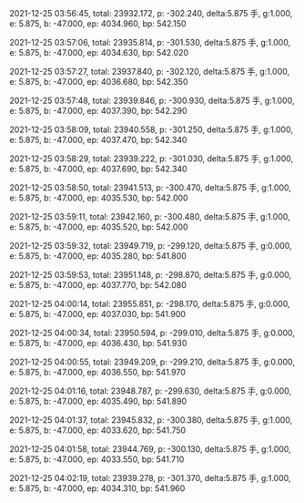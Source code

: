 2021-12-25 03:56:45, total: 23932.172, p: -302.240, delta:5.875 手, g:1.000, e: 5.875, b: -47.000, ep: 4034.960, bp: 542.150

2021-12-25 03:57:06, total: 23935.814, p: -301.530, delta:5.875 手, g:1.000, e: 5.875, b: -47.000, ep: 4034.630, bp: 542.020

2021-12-25 03:57:27, total: 23937.840, p: -302.120, delta:5.875 手, g:1.000, e: 5.875, b: -47.000, ep: 4036.680, bp: 542.350

2021-12-25 03:57:48, total: 23939.846, p: -300.930, delta:5.875 手, g:1.000, e: 5.875, b: -47.000, ep: 4037.390, bp: 542.290

2021-12-25 03:58:09, total: 23940.558, p: -301.250, delta:5.875 手, g:1.000, e: 5.875, b: -47.000, ep: 4037.470, bp: 542.340

2021-12-25 03:58:29, total: 23939.222, p: -301.030, delta:5.875 手, g:1.000, e: 5.875, b: -47.000, ep: 4037.690, bp: 542.340

2021-12-25 03:58:50, total: 23941.513, p: -300.470, delta:5.875 手, g:1.000, e: 5.875, b: -47.000, ep: 4035.530, bp: 542.000

2021-12-25 03:59:11, total: 23942.160, p: -300.480, delta:5.875 手, g:1.000, e: 5.875, b: -47.000, ep: 4035.520, bp: 542.000

2021-12-25 03:59:32, total: 23949.719, p: -299.120, delta:5.875 手, g:0.000, e: 5.875, b: -47.000, ep: 4035.280, bp: 541.800

2021-12-25 03:59:53, total: 23951.148, p: -298.870, delta:5.875 手, g:0.000, e: 5.875, b: -47.000, ep: 4037.770, bp: 542.080

2021-12-25 04:00:14, total: 23955.851, p: -298.170, delta:5.875 手, g:0.000, e: 5.875, b: -47.000, ep: 4037.030, bp: 541.900

2021-12-25 04:00:34, total: 23950.594, p: -299.010, delta:5.875 手, g:0.000, e: 5.875, b: -47.000, ep: 4036.430, bp: 541.930

2021-12-25 04:00:55, total: 23949.209, p: -299.210, delta:5.875 手, g:0.000, e: 5.875, b: -47.000, ep: 4036.550, bp: 541.970

2021-12-25 04:01:16, total: 23948.787, p: -299.630, delta:5.875 手, g:0.000, e: 5.875, b: -47.000, ep: 4035.490, bp: 541.890

2021-12-25 04:01:37, total: 23945.832, p: -300.380, delta:5.875 手, g:1.000, e: 5.875, b: -47.000, ep: 4033.620, bp: 541.750

2021-12-25 04:01:58, total: 23944.769, p: -300.130, delta:5.875 手, g:1.000, e: 5.875, b: -47.000, ep: 4033.550, bp: 541.710

2021-12-25 04:02:19, total: 23939.278, p: -301.370, delta:5.875 手, g:1.000, e: 5.875, b: -47.000, ep: 4034.310, bp: 541.960